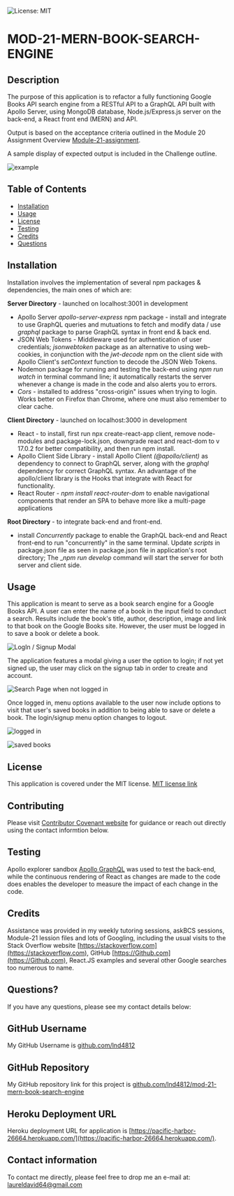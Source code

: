 
![License: MIT](https://img.shields.io/badge/License-MIT-yellow.svg)

# MOD-21-MERN-BOOK-SEARCH-ENGINE  

## Description

The purpose of this application is to refactor a fully functioning Google Books API search engine from a RESTful API to a GraphQL API built with Apollo Server, using MongoDB database, Node.js/Express.js server on the back-end, a React front end (MERN) and API.  

Output is based on the acceptance criteria outlined in the Module 20 Assignment Overview [Module-21-assignment](https://courses.bootcampspot.com/courses/1181/assignments/23393?module_item_id=467017).

A sample display of expected output is included in the Challenge outline.

![example](images/21-mern-homework-demo-01.gif)

## Table of Contents

* [Installation](#installation)
* [Usage](#usage)
* [License](#license)
* [Testing](#testing)
* [Credits](#credits)
* [Questions](#questions)

## Installation

Installation involves the implementation of several npm packages & dependencies, the main ones of which are:

**Server Directory** - launched on localhost:3001 in development

* Apollo Server _apollo-server-express_ npm package - install and integrate to use GraphQL queries and mutuations to fetch and modify data / use _graphql_ package to parse GraphQL syntax in front end & back end.
* JSON Web Tokens - Middleware used for authentication of user credentials; _jsonwebtoken_ package as an alternative to using web-cookies, in conjunction with the _jwt-decode_ npm on the client side with Apollo Client's _setContext_ function to decode the JSON Web Tokens.
* Nodemon package for running and testing the back-end using _npm run watch_ in terminal command line; it automatically restarts the server whenever a change is made in the code and also alerts you to errors.
* _Cors_ - installed to address "cross-origin" issues when trying to login.  Works better on Firefox than Chrome, where one must also remember to clear cache.
  
**Client Directory** - launched on localhost:3000 in development

* React - to install, first run npx create-react-app client, remove node-modules and package-lock.json, downgrade react and react-dom to v 17.0.2 for better compatibility, and then run npm install.
* Apollo Client Side Library - install Apollo Client _(@apollo/client)_ as dependency to connect to GraphQL server, along with the _graphql_ dependency for correct GraphQL syntax. An advantage of the apollo/client library is the Hooks that integrate with React for functionality.
* React Router - _npm install react-router-dom_ to enable navigational components that render an SPA to behave more like a multi-page applications

**Root Directory** - to integrate back-end and front-end.

* install _Concurrently_ package to enable the GraphQL back-end and React front-end to run "concurrently" in the same terminal.  Update _scripts_ in package.json file as seen in package.json file in application's root directory; The __npm run develop_ command will start the server for both server and client side.

## Usage

This application is meant to serve as a book search engine for a Google Books API. A user can enter the name of a book in the input field to conduct a search.  Results include the book's title, author, description, image and link to that book on the Google Books site.  However, the user must be logged in to save a book or delete a book.  

![LogIn / Signup Modal](images/login-signup-modal.png)

The application features a modal giving a user the option to login; if not yet signed up, the user may click on the signup tab in order to create and account.

![Search Page when not logged in](images/main-page-with-menu-options-when-not-signed-in.png)

Once logged in, menu options available to the user now include options to visit that user's saved books in addition to being able to save or delete a book. The login/signup menu option changes to logout.

![logged in](images/logged-in-on-heroku-deployment.png)

![saved books](images/user-saved-page-with-book.png)

## License

This application is covered under the MIT license.  [MIT license link](https://choosealicense.com/licenses/mit/)

## Contributing

Please visit [Contributor Covenant website](https://contributor-covenant.org) for guidance or reach out directly using the contact informtion below.

## Testing

Apollo explorer sandbox [Apollo GraphQL](https://studio.apollographql.com/sandbox/explorer) was used to test the back-end, while the continuous rendering of React as changes are made to the code does enables the developer to measure the impact of each change in the code.

## Credits

Assistance was provided in my weekly tutoring sessions, askBCS sessions, Module-21 lession files and lots of Googling, including the usual visits to the Stack Overflow website [https://stackoverflow.com](https://stackoverflow.com), GitHub [https://Github.com](https://Github.com), React.JS examples and several other Google searches too numerous to name.

## Questions?

If you have any questions, please see my contact details below:

## GitHub Username

My GitHub Username is [github.com/lnd4812](https://github.com/lnd4812)

## GitHub Repository

My GitHub repository link for this project is [github.com/lnd4812/mod-21-mern-book-search-engine](https://github.com/lnd4812/mod-21-mern-book-search-engine)

## Heroku Deployment URL

Heroku deployment URL for application is [https://pacific-harbor-26664.herokuapp.com/](https://pacific-harbor-26664.herokuapp.com/).

## Contact information

To contact me directly, please feel free to drop me an e-mail at: <a hef="mailto:laureldavid64@gmail.com">laureldavid64@gmail.com</a>
